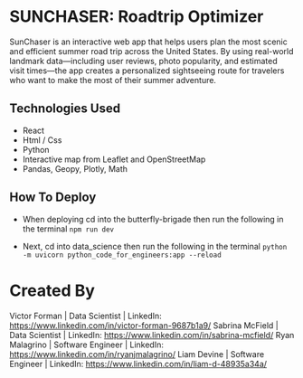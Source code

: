 # SUNCHASER: Roadtrip Optimizer

SunChaser is an interactive web app that helps users plan the most scenic and efficient summer road trip across the United States. By using real-world landmark data—including user reviews, photo popularity, and estimated visit times—the app creates a personalized sightseeing route for travelers who want to make the most of their summer adventure.

## Technologies Used

- React
- Html / Css
- Python
- Interactive map from Leaflet and OpenStreetMap
- Pandas, Geopy, Plotly, Math


## How To Deploy

- When deploying cd into the butterfly-brigade then run the following in the terminal
  `npm run dev`

- Next, cd into data_science then run the following in the terminal
  `python -m uvicorn python_code_for_engineers:app --reload`

# Created By
Victor Forman | Data Scientist | LinkedIn: https://www.linkedin.com/in/victor-forman-9687b1a9/ 
Sabrina McField | Data Scientist | LinkedIn: https://www.linkedin.com/in/sabrina-mcfield/
Ryan Malagrino | Software Engineer | LinkedIn: https://www.linkedin.com/in/ryanjmalagrino/
Liam Devine | Software Engineer | LinkedIn: https://www.linkedin.com/in/liam-d-48935a34a/
